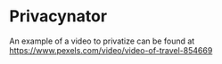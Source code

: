 # Privacynator

An example of a video to privatize can be found at <https://www.pexels.com/video/video-of-travel-854669>
